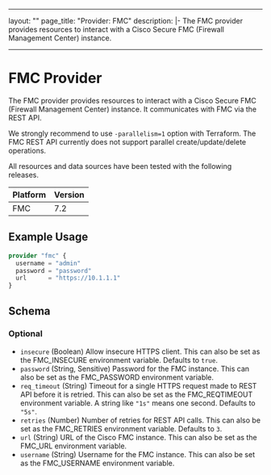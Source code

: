 
---
layout: ""
page_title: "Provider: FMC"
description: |-
  The FMC provider provides resources to interact with a Cisco Secure FMC (Firewall Management Center) instance.

---

# FMC Provider

The FMC provider provides resources to interact with a Cisco Secure FMC (Firewall Management Center) instance. It communicates with FMC via the REST API.

We strongly recommend to use `-parallelism=1` option with Terraform. The FMC REST API currently does not support parallel create/update/delete operations.

All resources and data sources have been tested with the following releases.

| Platform | Version |
| -------- | ------- |
| FMC      | 7.2     |

## Example Usage

```terraform
provider "fmc" {
  username = "admin"
  password = "password"
  url      = "https://10.1.1.1"
}
```

<!-- schema generated by tfplugindocs -->
## Schema

### Optional

- `insecure` (Boolean) Allow insecure HTTPS client. This can also be set as the FMC_INSECURE environment variable. Defaults to `true`.
- `password` (String, Sensitive) Password for the FMC instance. This can also be set as the FMC_PASSWORD environment variable.
- `req_timeout` (String) Timeout for a single HTTPS request made to REST API before it is retried. This can also be set as the FMC_REQTIMEOUT environment variable. A string like `"1s"` means one second. Defaults to `"5s"`.
- `retries` (Number) Number of retries for REST API calls. This can also be set as the FMC_RETRIES environment variable. Defaults to `3`.
- `url` (String) URL of the Cisco FMC instance. This can also be set as the FMC_URL environment variable.
- `username` (String) Username for the FMC instance. This can also be set as the FMC_USERNAME environment variable.
